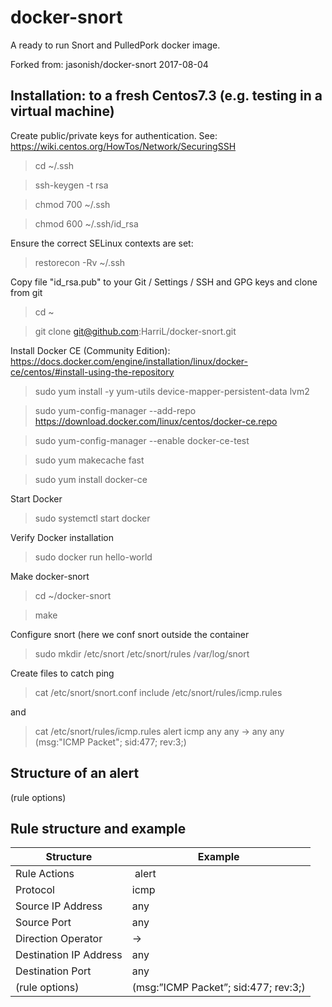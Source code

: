 # docker-snort
A ready to run Snort and PulledPork docker image. 

Forked from: jasonish/docker-snort 2017-08-04

## Installation: to a fresh Centos7.3 (e.g. testing in a virtual machine)

Create public/private keys for authentication. See: https://wiki.centos.org/HowTos/Network/SecuringSSH
> cd ~/.ssh

> ssh-keygen -t rsa

> chmod 700 ~/.ssh

> chmod 600 ~/.ssh/id_rsa

Ensure the correct SELinux contexts are set:

> restorecon -Rv ~/.ssh 

Copy file "id_rsa.pub" to your Git / Settings / SSH and GPG keys and clone from git

> cd ~

> git clone git@github.com:HarriL/docker-snort.git

Install Docker CE (Community Edition): https://docs.docker.com/engine/installation/linux/docker-ce/centos/#install-using-the-repository

> sudo yum install -y yum-utils device-mapper-persistent-data lvm2

> sudo yum-config-manager --add-repo https://download.docker.com/linux/centos/docker-ce.repo

> sudo yum-config-manager --enable docker-ce-test

> sudo yum makecache fast

> sudo yum install docker-ce

Start Docker
> sudo systemctl start docker

Verify Docker installation
> sudo docker run hello-world

Make docker-snort
> cd ~/docker-snort

> make

Configure snort (here we conf snort outside the container
> sudo mkdir /etc/snort /etc/snort/rules /var/log/snort

Create files to catch ping
> cat /etc/snort/snort.conf
include /etc/snort/rules/icmp.rules

and
> cat /etc/snort/rules/icmp.rules
alert icmp any any -> any any (msg:"ICMP Packet"; sid:477; rev:3;)

## Structure of an alert
<Rule Actions> <Protocol> <Source IP Address> <Source Port> <Direction Operator> <Destination IP Address> <Destination > (rule options)

## Rule structure and example
Structure	| Example
--------- | ---------
Rule Actions | alert
Protocol | icmp
Source IP Address | any
Source Port | any
Direction Operator | ->
Destination IP Address | any
Destination Port | any
(rule options) | (msg:”ICMP Packet”; sid:477; rev:3;)
